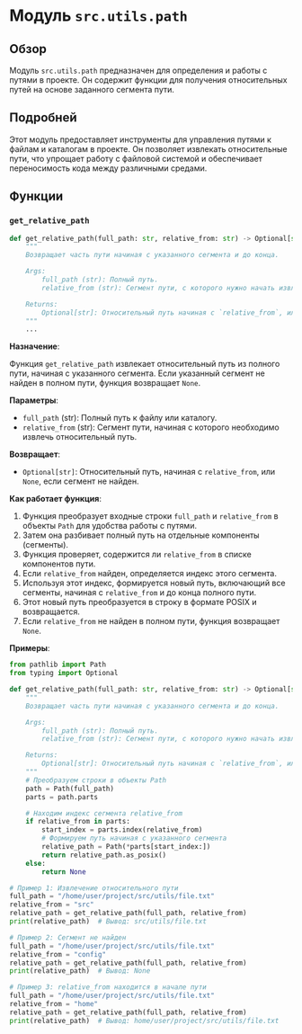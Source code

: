 # Модуль `src.utils.path`

## Обзор

Модуль `src.utils.path` предназначен для определения и работы с путями в проекте. Он содержит функции для получения относительных путей на основе заданного сегмента пути.

## Подробней

Этот модуль предоставляет инструменты для управления путями к файлам и каталогам в проекте. Он позволяет извлекать относительные пути, что упрощает работу с файловой системой и обеспечивает переносимость кода между различными средами.
## Функции

### `get_relative_path`

```python
def get_relative_path(full_path: str, relative_from: str) -> Optional[str]:
    """
    Возвращает часть пути начиная с указанного сегмента и до конца.

    Args:
        full_path (str): Полный путь.
        relative_from (str): Сегмент пути, с которого нужно начать извлечение.

    Returns:
        Optional[str]: Относительный путь начиная с `relative_from`, или None, если сегмент не найден.
    """
    ...
```

**Назначение**:

Функция `get_relative_path` извлекает относительный путь из полного пути, начиная с указанного сегмента. Если указанный сегмент не найден в полном пути, функция возвращает `None`.

**Параметры**:

- `full_path` (str): Полный путь к файлу или каталогу.
- `relative_from` (str): Сегмент пути, начиная с которого необходимо извлечь относительный путь.

**Возвращает**:

- `Optional[str]`: Относительный путь, начиная с `relative_from`, или `None`, если сегмент не найден.

**Как работает функция**:

1.  Функция преобразует входные строки `full_path` и `relative_from` в объекты `Path` для удобства работы с путями.
2.  Затем она разбивает полный путь на отдельные компоненты (сегменты).
3.  Функция проверяет, содержится ли `relative_from` в списке компонентов пути.
4.  Если `relative_from` найден, определяется индекс этого сегмента.
5.  Используя этот индекс, формируется новый путь, включающий все сегменты, начиная с `relative_from` и до конца полного пути.
6.  Этот новый путь преобразуется в строку в формате POSIX и возвращается.
7.  Если `relative_from` не найден в полном пути, функция возвращает `None`.

**Примеры**:

```python
from pathlib import Path
from typing import Optional

def get_relative_path(full_path: str, relative_from: str) -> Optional[str]:
    """
    Возвращает часть пути начиная с указанного сегмента и до конца.

    Args:
        full_path (str): Полный путь.
        relative_from (str): Сегмент пути, с которого нужно начать извлечение.

    Returns:
        Optional[str]: Относительный путь начиная с `relative_from`, или None, если сегмент не найден.
    """
    # Преобразуем строки в объекты Path
    path = Path(full_path)
    parts = path.parts

    # Находим индекс сегмента relative_from
    if relative_from in parts:
        start_index = parts.index(relative_from)
        # Формируем путь начиная с указанного сегмента
        relative_path = Path(*parts[start_index:])
        return relative_path.as_posix()
    else:
        return None
```

```python
# Пример 1: Извлечение относительного пути
full_path = "/home/user/project/src/utils/file.txt"
relative_from = "src"
relative_path = get_relative_path(full_path, relative_from)
print(relative_path)  # Вывод: src/utils/file.txt

# Пример 2: Сегмент не найден
full_path = "/home/user/project/src/utils/file.txt"
relative_from = "config"
relative_path = get_relative_path(full_path, relative_from)
print(relative_path)  # Вывод: None

# Пример 3: relative_from находится в начале пути
full_path = "/home/user/project/src/utils/file.txt"
relative_from = "home"
relative_path = get_relative_path(full_path, relative_from)
print(relative_path)  # Вывод: home/user/project/src/utils/file.txt